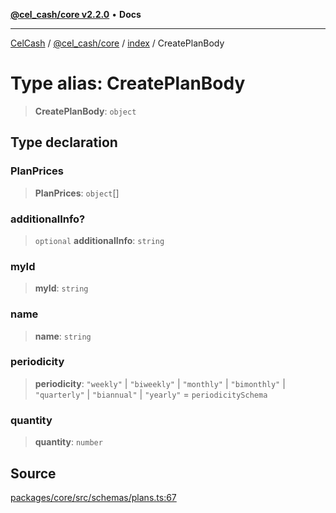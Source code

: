 [**@cel_cash/core v2.2.0**](../../README.md) • **Docs**

***

[CelCash](../../../../packages.md) / [@cel\_cash/core](../../README.md) / [index](../README.md) / CreatePlanBody

# Type alias: CreatePlanBody

> **CreatePlanBody**: `object`

## Type declaration

### PlanPrices

> **PlanPrices**: `object`[]

### additionalInfo?

> `optional` **additionalInfo**: `string`

### myId

> **myId**: `string`

### name

> **name**: `string`

### periodicity

> **periodicity**: `"weekly"` \| `"biweekly"` \| `"monthly"` \| `"bimonthly"` \| `"quarterly"` \| `"biannual"` \| `"yearly"` = `periodicitySchema`

### quantity

> **quantity**: `number`

## Source

[packages/core/src/schemas/plans.ts:67](https://github.com/Pyxlab/celcash/blob/9e2eeefc75067a4b86d18d5bb144eb4446f097c2/packages/core/src/schemas/plans.ts#L67)
